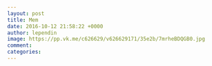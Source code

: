 ```yaml
--- 
layout: post 
title: Mem 
date: 2016-10-12 21:58:22 +0000 
author: lependin 
image: https://pp.vk.me/c626629/v626629171/35e2b/7mrheBDQGB0.jpg
comment: 
categories: 
---
```


